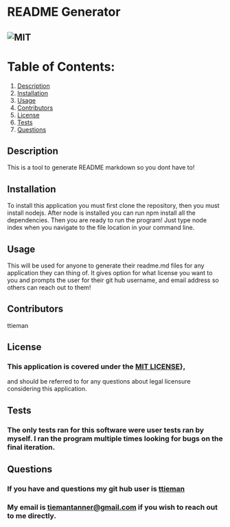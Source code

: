 


# README Generator 

## ![MIT](https://img.shields.io/badge/License-MIT-blue.svg)
  
# Table of Contents:
  
  1. [Description](#Description)
  2. [Installation](#Installation)
  3. [Usage](#Usage)
  4. [Contributors](#Contributors)
  5. [License](#License)
  6. [Tests](#Tests)
  7. [Questions](#Questions)
  
## Description <a name="Description"></a>
  This is a tool to generate README markdown so you dont have to! 

      
  
      
## Installation <a name="Installation"></a>
  To install this application you must first clone the repository, then you must install nodejs. 
After node is installed you can run npm install all the dependencies. Then you are ready to run the program! 
Just type node index when you navigate to the file location in your command line.
      
## Usage <a name="Usage"></a>
  This will be used for anyone to generate their readme.md files for any application they can thing of. 
It gives option for what license you want to you and prompts the user for their git hub username, and email address so others can reach out to them!
      
  
## Contributors <a name="Contributors"></a>

 ttieman
  
## License <a name="License"></a>
  ### This application is covered under the [MIT LICENSE](https://opensource.org/licenses/MIT)},
  and should be referred to for any questions about legal licensure considering 
  this application. 
  
  
## Tests <a name="Tests"></a>

### The only tests ran for this software were user tests ran by myself. I ran the program multiple times looking for bugs on the final iteration.
  
## Questions <a name="Questions"></a>
  
### If you have and questions my git hub user is [ttieman](https://github.com/ttieman)
  
### My email is tiemantanner@gmail.com if you wish to reach out to me directly.
  
      
   